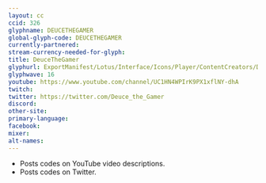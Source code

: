 ```yaml
---
layout: cc
ccid: 326
glyphname: DEUCETHEGAMER
global-glyph-code: DEUCETHEGAMER
currently-partnered:
stream-currency-needed-for-glyph:
title: DeuceTheGamer
glyphurl: ExportManifest/Lotus/Interface/Icons/Player/ContentCreators/DeuceTheGamer.png
glyphwave: 16
youtube: https://www.youtube.com/channel/UC1HN4WPIrK9PX1xflNY-dhA
twitch:
twitter: https://twitter.com/Deuce_the_Gamer
discord:
other-site:
primary-language:
facebook:
mixer:
alt-names:
---
```

* Posts codes on YouTube video descriptions.
* Posts codes on Twitter.

